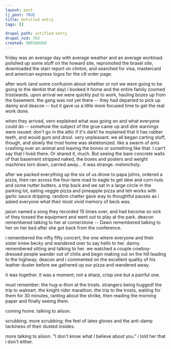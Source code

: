 ```yaml
--- 
layout: post
lj_post: TRUE
title: Untitled entry
tags: []

drupal_path: untitled-entry
drupal_nid: 703
created: 905560260
---
```

friday was an average day with average weather and an average workload. polished up some stuff on the howard site, repromoted the brasel site, downloaded the starr report on clinton, and searched for visa, mastercard and american express logos for the c9 order page.

after work (and some confusion about whether or not we were going to be going to the dentist that day) i booked it home and the entire family zoomed trostwards. upon arrival we were quickly put to work, hauling bozes up from the basement. the gang was not yet there -- they had departed to pick up danny and deacon -- but it gave us a little more focused time to get the real work done.

when they arrived, vern explained what was going on and what everyone could do -- somehow the subject of the grue came up and dire warnings were issued: don't go in the attic if it's dark! he explained that it has rubber teeth, and would gum and drool. very unpleasant. we all began carting stuff, though, and slowly the trost home was skeletonized. like a swarm of ants crashing over an animal and leaving the bones or something like that. I can't say that I lived there. Or shared it, much. But seeing the bare concrete walls of that basement stripped naked, the boxes and posters and weight machines torn down, carried away... it was strange. meloncholy.

after we packed everything up the six of us drove to papa johns, ordered a pizza, then ran across the four-lane road to eagle to get dew and corn nuts and some nutter butters. a trip back and we sat in a large circle in the parking lot, eating veggie pizza and pineapple pizza and teh works with garlic sauce dripping. random chatter gave way to thoughtful pauses as i asked everyone what their most vivid memory of beck was.

jason named a song they recorded 15 times over, and had become so sick of they tossed the equipment and went out to play at the park. deacon remembered talking to her at cornerstone -- Dawn remembered talking to her on her bed after she got back from the conference.

i remembered the nifty fifty concert; the one where everyone and their sister knew becky and wandered over to say hello to her. danny remembered sitting and talking to her. we watched a couple cowboy-dressed people wander out of chilis and begin making out on the hill leading to the highway; deacon and i commented on the excellent quality of his leather duster before we gathered up our pizza and wandered away.

it was together. it was a moment; not a sharp, crisp one but a painful one.

must remember: the hug-a-thon at the trosts. strangers being hugged! the trip to walmart. the knight rider marathon. the trip to the trosts, waiting for them for 30 minutes, ranting about the shrike, then reading the morning paper and finally seeing them.

coming home. talking to alison.

scrubbing. more scrubbing; the feel of latex gloves and the anti-damp tackiness of their dusted insides.

more talking to alison. "I don't know what I believe about you." i told her that i don't either.
